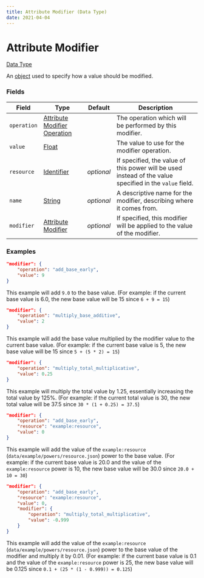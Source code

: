 ```yaml
---
title: Attribute Modifier (Data Type)
date: 2021-04-04
---
```


# Attribute Modifier

[Data Type](../data_types.md)

An [object](object.md) used to specify how a value should be modified.


### Fields

Field  | Type | Default | Description
-------|------|---------|-------------
`operation` | [Attribute Modifier Operation](attribute_modifier_operation.md) | | The operation which will be performed by this modifier.
`value` | [Float](float.md) | | The value to use for the modifier operation.
`resource` | [Identifier](../data_types/identifier.md) | *optional* | If specified, the value of this power will be used instead of the value specified in the `value` field.
`name` | [String](string.md) | *optional* | A descriptive name for the modifier, describing where it comes from.
`modifier` | [Attribute Modifier](attribute_modifier.md) | *optional* | If specified, this modifier will be applied to the value of the modifier.


### Examples

```json
"modifier": {
    "operation": "add_base_early",
    "value": 9
}
```

This example will add `9.0` to the base value.
(For example: if the current base value is 6.0, the new base value will be 15 since `6 + 9 = 15`)
<br>

```json
"modifier": {
    "operation": "multiply_base_additive",
    "value": 2
}
```

This example will add the base value multiplied by the modifier value to the current base value.
(For example: if the current base value is 5, the new base value will be 15 since `5 + (5 * 2) = 15`)
<br>

```json
"modifier": {
    "operation": "multiply_total_multiplicative",
    "value": 0.25
}
```

This example will multiply the total value by 1.25, essentially increasing the total value by 125%.
(For example: if the current total value is 30, the new total value will be 37.5 since `30 * (1 + 0.25) = 37.5`)
<br>

```json
"modifier": {
    "operation": "add_base_early",
    "resource": "example:resource",
    "value": 0
}
```

This example will add the value of the `example:resource` (`data/example/powers/resource.json`) power to the base value.
(For example: if the current base value is 20.0 and the value of the `example:resource` power is 10, the new base value will be 30.0 since `20.0 + 10 = 30`)
<br>

```json
"modifier": {
    "operation": "add_base_early",
    "resource": "example:resource",
    "value": 0,
    "modifier": {
        "operation": "multiply_total_multiplicative",
        "value": -0.999
    }
}
```

This example will add the value of the `example:resource` (`data/example/powers/resource.json`) power to the base value of the modifier and multiply it by 0.01.
(For example: if the current base value is 0.1 and the value of the `example:resource` power is 25, the new base value will be 0.125 since `0.1 + (25 * (1 - 0.999)) = 0.125`)
